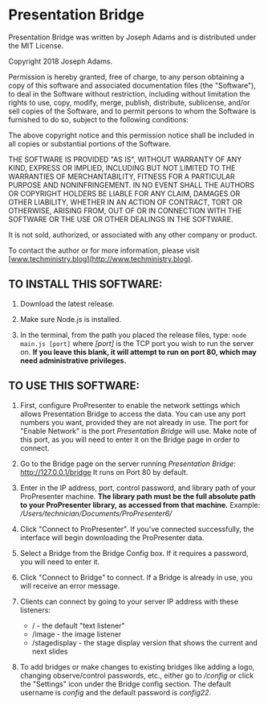 # Presentation Bridge
Presentation Bridge was written by Joseph Adams and is distributed under the MIT License.

Copyright 2018 Joseph Adams.

Permission is hereby granted, free of charge, to any person obtaining a copy of this software and associated documentation files (the "Software"), to deal in the Software without restriction, including without limitation the rights to use, copy, modify, merge, publish, distribute, sublicense, and/or sell copies of the Software, and to permit persons to whom the Software is furnished to do so, subject to the following conditions:

The above copyright notice and this permission notice shall be included in all copies or substantial portions of the Software.

THE SOFTWARE IS PROVIDED "AS IS", WITHOUT WARRANTY OF ANY KIND, EXPRESS OR IMPLIED, INCLUDING BUT NOT LIMITED TO THE WARRANTIES OF MERCHANTABILITY, FITNESS FOR A PARTICULAR PURPOSE AND NONINFRINGEMENT. IN NO EVENT SHALL THE AUTHORS OR COPYRIGHT HOLDERS BE LIABLE FOR ANY CLAIM, DAMAGES OR OTHER LIABILITY, WHETHER IN AN ACTION OF CONTRACT, TORT OR OTHERWISE, ARISING FROM, OUT OF OR IN CONNECTION WITH THE SOFTWARE OR THE USE OR OTHER DEALINGS IN THE SOFTWARE.

It is not sold, authorized, or associated with any other company or product.

To contact the author or for more information, please visit [www.techministry.blog](http://www.techministry.blog).

## TO INSTALL THIS SOFTWARE:
1. Download the latest release.

1. Make sure Node.js is installed.

1. In the terminal, from the path you placed the release files, type:
`node main.js [port]`
where *[port]* is the TCP port you wish to run the server on.
**If you leave this blank, it will attempt to run on port 80, which may need administrative privileges.**

## TO USE THIS SOFTWARE:
1. First, configure ProPresenter to enable the network settings which allows Presentation Bridge to access the data. You can use any port numbers you want, provided they are not already in use.
The port for "Enable Network" is the port *Presentation Bridge* will use.
Make note of this port, as you will need to enter it on the Bridge page in order to connect.

1. Go to the Bridge page on the server running *Presentation Bridge*: http://127.0.0.1/bridge
It runs on Port 80 by default.

1. Enter in the IP address, port, control password, and library path of your ProPresenter machine.
**The library path must be the full absolute path to your ProPresenter library, as accessed from that machine.**
Example: */Users/technician/Documents/ProPresenter6/*

1. Click "Connect to ProPresenter". If you've connected successfully, the interface will begin downloading the ProPresenter data.

1. Select a Bridge from the Bridge Config box. If it requires a password, you will need to enter it.

1. Click "Connect to Bridge" to connect. If a Bridge is already in use, you will receive an error message.

1. Clients can connect by going to your server IP address with these listeners:
    * / - the default "text listener"
    * /image - the image listener
    * /stagedisplay - the stage display version that shows the current and next slides

1. To add bridges or make changes to existing bridges like adding a logo, changing observe/control passwords, etc., either go to */config* or click the "Settings" icon under the Bridge config section.
The default username is *config* and the default password is *config22*.